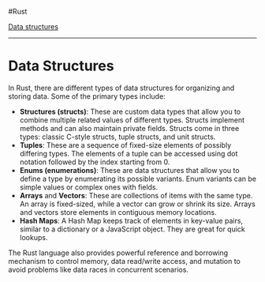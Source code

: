
#Rust 

[Data structures](Rust.md#Data%20structures)

---
# Data Structures

In Rust, there are different types of data structures for organizing and storing data. Some of the primary types include:

- **Structures (structs)**: These are custom data types that allow you to combine multiple related values of different types. Structs implement methods and can also maintain private fields. Structs come in three types: classic C-style structs, tuple structs, and unit structs.
- **Tuples**: These are a sequence of fixed-size elements of possibly differing types. The elements of a tuple can be accessed using dot notation followed by the index starting from 0.
- **Enums (enumerations)**: These are data structures that allow you to define a type by enumerating its possible variants. Enum variants can be simple values or complex ones with fields.
- **Arrays** and **Vectors**: These are collections of items with the same type. An array is fixed-sized, while a vector can grow or shrink its size. Arrays and vectors store elements in contiguous memory locations.
- **Hash Maps**: A Hash Map keeps track of elements in key-value pairs, similar to a dictionary or a JavaScript object. They are great for quick lookups.

The Rust language also provides powerful reference and borrowing mechanism to control memory, data read/write access, and mutation to avoid problems like data races in concurrent scenarios.